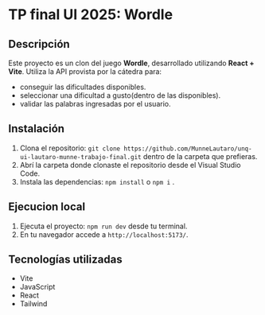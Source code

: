 # TP final UI 2025: Wordle

## Descripción

Este proyecto es un clon del juego **Wordle**, desarrollado utilizando **React + Vite**.
Utiliza la API provista por la cátedra para:

- conseguir las dificultades disponibles.
- seleccionar una dificultad a gusto(dentro de las disponibles).
- validar las palabras ingresadas por el usuario.

## Instalación

1.  Clona el repositorio: `git clone https://github.com/MunneLautaro/unq-ui-lautaro-munne-trabajo-final.git` dentro de la carpeta que prefieras.
2.  Abrí la carpeta donde clonaste el repositorio desde el Visual Studio Code.
3.  Instala las dependencias: `npm install` o `npm i` .

## Ejecucion local

1.  Ejecuta el proyecto: `npm run dev` desde tu terminal.
2.  En tu navegador accede a `http://localhost:5173/`.

## Tecnologías utilizadas

- Vite
- JavaScript
- React
- Tailwind
